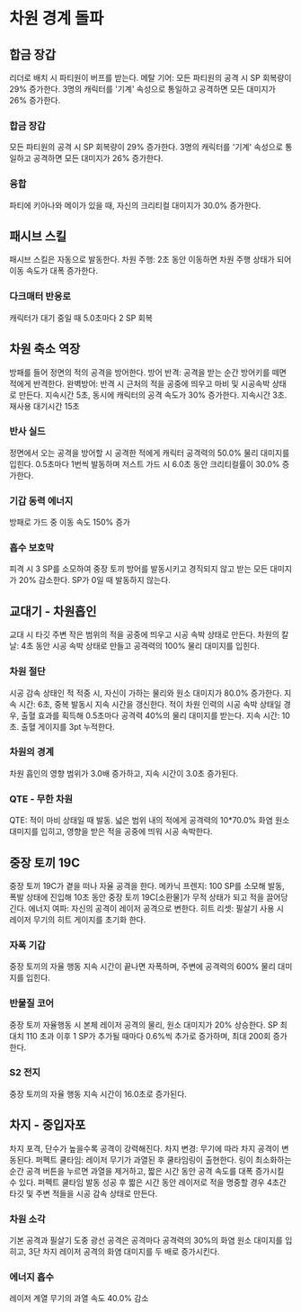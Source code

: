 # 차원 경계 돌파

## 합금 장갑

리더로 배치 시 파티원이 버프를 받는다.
메탈 기어: 모든 파티원의 공격 시 SP 회복량이 29% 증가한다. 3명의 캐릭터를 '기계' 속성으로 통일하고 공격하면 모든 대미지가 26% 증가한다.

### 합금 장갑

모든 파티원의 공격 시 SP 회복량이 29% 증가한다. 3명의 캐릭터를 '기계' 속성으로 통일하고 공격하면 모든 대미지가 26% 증가한다.

### 융합

파티에 키아나와 메이가 있을 때, 자신의 크리티컬 대미지가 30.0% 증가한다.

## 패시브 스킬

패시브 스킬은 자동으로 발동한다.
차원 주행: 2초 동안 이동하면 차원 주행 상태가 되어 이동 속도가 대폭 증가한다.

### 다크매터 반응로

캐릭터가 대기 중일 때 5.0초마다 2 SP 회복

## 차원 축소 역장

방패를 들어 정면의 적의 공격을 방어한다.
방어 반격: 공격을 받는 순간 방어키를 떼면 적에게 반격한다.
완벽방어: 반격 시 근처의 적을 공중에 띄우고 마비 및 시공속박 상태로 만든다. 지속시간 5초, 동시에 캐릭터의 공격 속도가 30% 증가한다. 지속시간 3초. 재사용 대기시간 15초

### 반사 실드

정면에서 오는 공격을 방어할 시 공격한 적에게 캐릭터 공격력의 50.0% 물리 대미지를 입힌다. 0.5초마다 1번씩 발동하며 저스트 가드 시 6.0초 동안 크리티컬률이 30.0% 증가한다.

### 기갑 동력 에너지

방패로 가드 중 이동 속도 150% 증가

### 흡수 보호막

피격 시 3 SP를 소모하여 중장 토끼 방어를 발동시키고 경직되지 않고 받는 모든 대미지가 20% 감소한다. SP가 0일 때 발동하지 않는다.

## 교대기 - 차원흡인

교대 시 타깃 주변 작은 범위의 적을 공중에 띄우고 시공 속박 상태로 만든다.
차원의 칼날: 4초 동안 시공 속박 상태로 만들고 공격력의 100% 물리 대미지를 입힌다.

### 차원 절단

시공 감속 상태인 적 적중 시, 자신이 가하는 물리와 원소 대미지가 80.0% 증가한다. 지속 시간: 6초, 중복 발동시 지속 시간을 갱신한다. 적이 차원 인력의 시공 속박 상태일 경우, 출혈 효과를 획득해 0.5초마다 공격력 40%의 물리 대미지를 받는다. 지속 시간: 10초. 출혈 게이지를 3pt 누적한다.

### 차원의 경계

차원 흡인의 영향 범위가 3.0배 증가하고, 지속 시간이 3.0초 증가된다.

### QTE - 무한 차원

QTE: 적이 마비 상태일 때 발동. 넓은 범위 내의 적에게 공격력의 10\*70.0% 화염 원소 대미지를 입히고, 영향을 받은 적을 공중에 띄워 시공 속박한다.

## 중장 토끼 19C

중장 토끼 19C가 곁을 떠나 자율 공격을 한다.
메카닉 프렌지: 100 SP를 소모해 발동, 폭발 상태에 진입해 10초 동안 중장 토끼 19C[소환물]가 무적 상태가 되고 적을 끌어당긴다.
에너지 여파: 자신의 공격이 레이저 공격으로 변한다.
히트 리셋: 필살기 사용 시 레이저 무기의 히트 게이지를 초기화 한다.

### 자폭 기갑

중장 토끼의 자율 행동 지속 시간이 끝나면 자폭하며, 주변에 공격력의 600% 물리 대미지를 입힌다.

### 반물질 코어

중장 토끼 자율행동 시 본체 레이저 공격의 물리, 원소 대미지가 20% 상승한다. SP 최대치 110 초과 이후 1 SP가 추가될 때마다 0.6%씩 추가로 증가하며, 최대 200회 증가한다.

### S2 전지

중장 토끼의 자율 행동 지속 시간이 16.0초로 증가된다.

## 차지 - 중입자포

차지 포격, 단수가 높을수록 공격이 강력해진다.
차지 변경: 무기에 따라 차지 공격이 변동된다.
퍼펙트 쿨타임: 레이저 무기가 과열된 후 쿨타임링이 출현한다. 링이 최소화하는 순간 공격 버튼을 누르면 과열을 제거하고, 짧은 시간 동안 공격 속도를 대폭 증가시킬 수 있다.
퍼펙트 쿨타임 발동 성공 후 짧은 시간 동안 레이저로 적을 명중할 경우 4초간 타깃 및 주변 적들을 시공 감속 상태로 만든다.

### 차원 소각

기본 공격과 필살기 도중 광선 공격은 공격마다 공격력의 30%의 화염 원소 대미지를 입히고, 3단 차지 레이저 공격의 화염 대미지를 두 배로 증가시킨다.

### 에너지 흡수

레이저 계열 무기의 과열 속도 40.0% 감소
